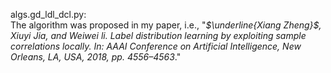 algs.gd_ldl_dcl.py:<br>
The algorithm was proposed in my paper, i.e., "*$\underline{Xiang Zheng}$, Xiuyi Jia, and Weiwei li. Label distribution learning by
exploiting sample correlations locally. In: AAAI Conference on Artificial Intelligence, New Orleans, LA, USA, 2018,
pp. 4556–4563*."

